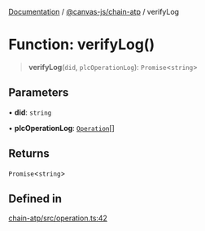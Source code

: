 [Documentation](../../../packages.md) / [@canvas-js/chain-atp](../index.md) / verifyLog

# Function: verifyLog()

> **verifyLog**(`did`, `plcOperationLog`): `Promise`\<`string`\>

## Parameters

• **did**: `string`

• **plcOperationLog**: [`Operation`](../type-aliases/Operation.md)[]

## Returns

`Promise`\<`string`\>

## Defined in

[chain-atp/src/operation.ts:42](https://github.com/canvasxyz/canvas/blob/62d177fb446565afa753f83091e84331fbd47245/packages/chain-atp/src/operation.ts#L42)
